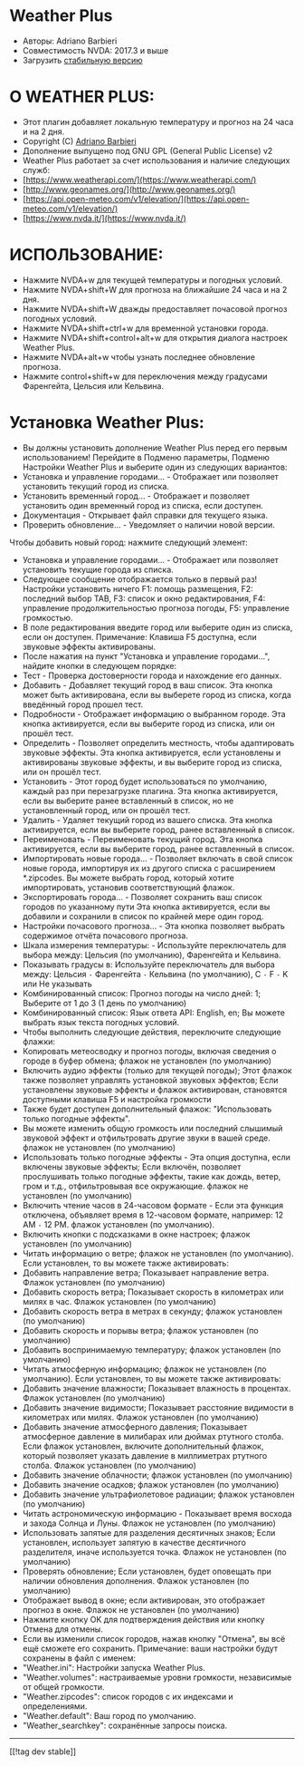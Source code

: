 # Weather Plus #

* Авторы: Adriano Barbieri
* Совместимость NVDA: 2017.3 и выше
* Загрузить [стабильную версию][1]

# О WEATHER PLUS: #

* Этот плагин добавляет локальную температуру и прогноз на 24 часа и на 2 дня.
* Copyright (C) [Adriano Barbieri](mailto:adrianobarb@yahoo.it)
* Дополнение выпущено под GNU GPL (General Public License) v2
* Weather Plus работает за счет использования и наличие следующих служб:
* [https://www.weatherapi.com/](https://www.weatherapi.com/)
* [http://www.geonames.org/](http://www.geonames.org/)
* [https://api.open-meteo.com/v1/elevation/](https://api.open-meteo.com/v1/elevation/)
* [https://www.nvda.it/](https://www.nvda.it/)

# ИСПОЛЬЗОВАНИЕ: #

* Нажмите NVDA+w для текущей температуры и погодных условий.
* Нажмите NVDA+shift+W для прогноза на ближайшие 24 часа и на 2 дня.
* Нажмите NVDA+shift+W дважды предоставляет почасовой прогноз погодных условий.
* Нажмите NVDA+shift+ctrl+w для временной установки города.
* Нажмите NVDA+shift+control+alt+w для открытия диалога настроек Weather Plus.
* Нажмите NVDA+alt+w чтобы узнать последнее обновление прогноза.
* Нажмите control+shift+w для переключения между градусами Фаренгейта, Цельсия или Кельвина.

# Установка Weather Plus: #

* Вы должны установить дополнение Weather Plus перед его первым использованием! Перейдите в Подменю параметры, Подменю Настройки Weather Plus и выберите один из следующих вариантов:
 * Установка и управление городами... - Отображает или позволяет установить текущий город из списка.
 * Установить временный город... - Отображает и позволяет установить один временный город из списка, если доступен.
 * Документация - Открывает файл справки для текущего языка.
 * Проверить обновление... - Уведомляет о наличии новой версии.

Чтобы добавить новый город: нажмите следующий элемент:
* Установка и управление городами... - Отображает или позволяет установить текущие города из списка.
* Следующее сообщение отображается только в первый раз! Настройки установить ничего F1: помощь размещения, F2: последний выбор TAB, F3: список и окно редактирования, F4: управление продолжительностью прогноза погоды, F5: управление громкостью.
* В поле редактирования введите город или выберите один из списка, если он доступен. Примечание: Клавиша F5 доступна, если звуковые эффекты активированы.
* После нажатия на пункт "Установка и управление городами...", найдите кнопки в следующем порядке:
* Тест - Проверка достоверности города и нахождение его данных.
* Добавить - Добавляет текущий город в ваш список. Эта кнопка может быть активирована, если вы выберете город из списка, когда введённый город прошел тест.
* Подробности - Отображает информацию о выбранном городе. Эта кнопка активируется, если вы выберите город из списка, или он прошёл тест.
* Определить - Позволяет определить местность, чтобы адаптировать звуковые эффекты. Эта кнопка активируется, если установлены и активированы звуковые эффекты, и вы выберите город из списка, или он прошёл тест.
* Установить - Этот город будет использоваться по умолчанию, каждый раз при перезагрузке плагина. Эта кнопка активируется, если вы выберите ранее вставленный в список, но не установленный город, или он прошёл тест.
* Удалить - Удаляет текущий город из вашего списка. Эта кнопка активируется, если вы выберите город, ранее вставленный в список.
* Переименовать - Переименовать текущий город. Эта кнопка активируется, если вы выберите город, ранее вставленный в список.
* Импортировать новые города... - Позволяет включать в свой список новые города, импортируя их из другого списка с расширением *.zipcodes. Вы можете выбрать город, который хотите импортировать, установив соответствующий флажок.
* Экспортировать города... -  Позволяет сохранить ваш список городов по указанному пути Эта кнопка активируется, если вы добавили и сохранили в список по крайней мере один город.
* Настройки почасового прогноза... - Эта кнопка позволяет выбрать содержимое отчёта почасового прогноза.
* Шкала измерения температуры: - Используйте переключатель для выбора между: Цельсия (по умолчанию), Фаренгейта и Кельвина.
* Показывать градусы в: Используйте переключатель для выбора между: Цельсия `-` Фаренгейта `-` Кельвина (по умолчанию), C `-` F `-` K или Не указывать
* Комбинированный список: Прогноз погоды на число дней: 1; Выберите от 1 до 3 (1 день по умолчанию)
* Комбинированный список: Язык ответа API: English, en; Вы можете выбрать язык текста погодных условий.
* Чтобы выполнить следующие действия, переключите следующие флажки:
* Копировать метеосводку и прогноз погоды, включая сведения о городе в буфер обмена; флажок не установлен (по умолчанию)
* Включить аудио эффекты (только для текущей погоды); Этот флажок также позволяет управлять установкой звуковых эффектов; Если установлены звуковые эффекты и флажок активирован, становятся доступными клавиша F5 и настройка громкости
* Также будет доступен дополнительный флажок: "Использовать только погодные эффекты".
* Вы можете изменить общую громкость или последний слышимый звуковой эффект и отфильтровать другие звуки в вашей среде. флажок не установлен (по умолчанию)
* Использовать только погодные эффекты - Эта опция доступна, если включены звуковые эффекты; Если включён, позволяет прослушивать только погодные эффекты, такие как дождь, ветер, гром и т.д., отфильтровывая все окружающие. флажок не установлен (по умолчанию)
* Включить чтение часов в 24-часовом формате - Если эта функция отключена, объявляет время в 12-часовом формате, например: 12 AM `-` 12 PM. флажок установлен (по умолчанию).
* Включить кнопки с подсказками в окне настроек; флажок установлен (по умолчанию)
* Читать информацию о ветре; флажок не установлен (по умолчанию). Если установлен, то вы можете также активировать:
* Добавить направление ветра; Показывает направление ветра. Флажок установлен (по умолчанию)
* Добавить скорость ветра; Показывает скорость в километрах или милях в час. Флажок установлен (по умолчанию)
* Добавить скорость ветра в метрах в секунду; флажок установлен (по умолчанию)
* Добавить скорость и порывы ветра; флажок установлен (по умолчанию)
* Добавить воспринимаемую температуру; флажок установлен (по умолчанию)
* Читать атмосферную информацию; флажок не установлен (по умолчанию). Если установлен, то вы можете также активировать:
* Добавить значение влажности; Показывает влажность в процентах. Флажок установлен (по умолчанию)
* Добавить значение видимости; Показывает расстояние видимости в километрах или милях. Флажок установлен (по умолчанию)
* Добавить значение атмосферного давления; Показывает атмосферное давление в милибарах или дюймах ртутного столба. Если флажок установлен, включите дополнительный флажок, который позволяет указать давление в миллиметрах ртутного столба. Флажок установлен (по умолчанию)
* Добавить значение облачности; флажок установлен (по умолчанию)
* Добавить значение осадков; флажок установлен (по умолчанию)
* Добавить значение ультрафиолетовое радиации; флажок установлен (по умолчанию)
* Читать астрономическую информацию - Показывает время восхода и захода Солнца и Луны. Флажок не установлен (по умолчанию)
* Использовать запятые для разделения десятичных знаков; Если установлен, использует запятую в качестве десятичного разделителя, иначе используется точка. Флажок не установлен (по умолчанию)
* Проверять обновление; Если установлен, будет оповещать при наличии обновления дополнения. Флажок установлен (по умолчанию)
* Отображает вывод в окне; если активирован, это отображает прогноз в окне. Флажок не установлен (по умолчанию)
* Нажмите кнопку OK для подтверждения действия или кнопку Отмена для отмены.
* Если вы изменили список городов, нажав кнопку "Отмена", вы всё ещё сможете его сохранить. Примечание: ваши настройки будут сохранены в файл с именем:
* "Weather.ini": Настройки запуска Weather Plus.
* "Weather.volumes": настраиваемые уровни громкости, независимые от общей громкости.
* "Weather.zipcodes": список городов с их индексами и определениями.
* "Weather.default": Ваш город по умолчанию.
* "Weather_searchkey": сохранённые запросы поиска.

--------------------------------------------------------------------------------
[[!tag dev stable]]

[1]: https://addons.nvda-project.org/files/get.php?file=wetp
